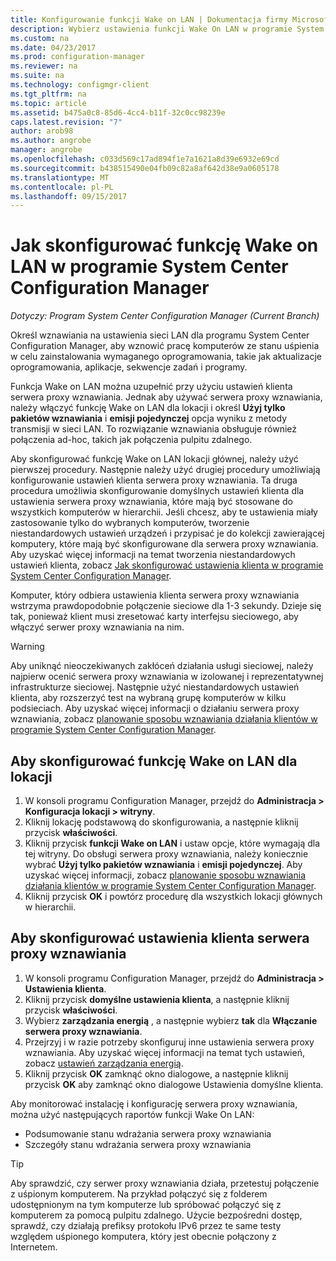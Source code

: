 ```yaml
---
title: Konfigurowanie funkcji Wake on LAN | Dokumentacja firmy Microsoft
description: Wybierz ustawienia funkcji Wake On LAN w programie System Center Configuration Manager.
ms.custom: na
ms.date: 04/23/2017
ms.prod: configuration-manager
ms.reviewer: na
ms.suite: na
ms.technology: configmgr-client
ms.tgt_pltfrm: na
ms.topic: article
ms.assetid: b475a0c8-85d6-4cc4-b11f-32c0cc98239e
caps.latest.revision: "7"
author: arob98
ms.author: angrobe
manager: angrobe
ms.openlocfilehash: c033d569c17ad894f1e7a1621a8d39e6932e69cd
ms.sourcegitcommit: b438515490e04fb09c82a8af642d38e9a0605178
ms.translationtype: MT
ms.contentlocale: pl-PL
ms.lasthandoff: 09/15/2017
---
```

# <a name="how-to-configure-wake-on-lan-in-system-center-configuration-manager"></a>Jak skonfigurować funkcję Wake on LAN w programie System Center Configuration Manager

*Dotyczy: Program System Center Configuration Manager (Current Branch)*

Określ wznawiania na ustawienia sieci LAN dla programu System Center Configuration Manager, aby wznowić pracę komputerów ze stanu uśpienia w celu zainstalowania wymaganego oprogramowania, takie jak aktualizacje oprogramowania, aplikacje, sekwencje zadań i programy.

Funkcja Wake on LAN można uzupełnić przy użyciu ustawień klienta serwera proxy wznawiania. Jednak aby używać serwera proxy wznawiania, należy włączyć funkcję Wake on LAN dla lokacji i określ **Użyj tylko pakietów wznawiania** i **emisji pojedynczej** opcja wyniku z metody transmisji w sieci LAN. To rozwiązanie wznawiania obsługuje również połączenia ad-hoc, takich jak połączenia pulpitu zdalnego.

Aby skonfigurować funkcję Wake on LAN lokacji głównej, należy użyć pierwszej procedury. Następnie należy użyć drugiej procedury umożliwiają konfigurowanie ustawień klienta serwera proxy wznawiania. Ta druga procedura umożliwia skonfigurowanie domyślnych ustawień klienta dla ustawienia serwera proxy wznawiania, które mają być stosowane do wszystkich komputerów w hierarchii. Jeśli chcesz, aby te ustawienia miały zastosowanie tylko do wybranych komputerów, tworzenie niestandardowych ustawień urządzeń i przypisać je do kolekcji zawierającej komputery, które mają być skonfigurowane dla serwera proxy wznawiania. Aby uzyskać więcej informacji na temat tworzenia niestandardowych ustawień klienta, zobacz [Jak skonfigurować ustawienia klienta w programie System Center Configuration Manager](../../../core/clients/deploy/configure-client-settings.md).

Komputer, który odbiera ustawienia klienta serwera proxy wznawiania wstrzyma prawdopodobnie połączenie sieciowe dla 1-3 sekundy. Dzieje się tak, ponieważ klient musi zresetować karty interfejsu sieciowego, aby włączyć serwer proxy wznawiania na nim.

> [!WARNING]
> Aby uniknąć nieoczekiwanych zakłóceń działania usługi sieciowej, należy najpierw ocenić serwera proxy wznawiania w izolowanej i reprezentatywnej infrastrukturze sieciowej. Następnie użyć niestandardowych ustawień klienta, aby rozszerzyć test na wybraną grupę komputerów w kilku podsieciach. Aby uzyskać więcej informacji o działaniu serwera proxy wznawiania, zobacz [planowanie sposobu wznawiania działania klientów w programie System Center Configuration Manager](../../../core/clients/deploy/plan/plan-wake-up-clients.md).

## <a name="to-configure-wake-on-lan-for-a-site"></a>Aby skonfigurować funkcję Wake on LAN dla lokacji

1. W konsoli programu Configuration Manager, przejdź do **Administracja > Konfiguracja lokacji > witryny**.
2. Kliknij lokację podstawową do skonfigurowania, a następnie kliknij przycisk **właściwości**.
3. Kliknij przycisk **funkcji Wake on LAN** i ustaw opcje, które wymagają dla tej witryny. Do obsługi serwera proxy wznawiania, należy koniecznie wybrać **Użyj tylko pakietów wznawiania** i **emisji pojedynczej**. Aby uzyskać więcej informacji, zobacz [planowanie sposobu wznawiania działania klientów w programie System Center Configuration Manager](../../../core/clients/deploy/plan/plan-wake-up-clients.md).
4. Kliknij przycisk **OK** i powtórz procedurę dla wszystkich lokacji głównych w hierarchii.

## <a name="to-configure-wake-up-proxy-client-settings"></a>Aby skonfigurować ustawienia klienta serwera proxy wznawiania

1. W konsoli programu Configuration Manager, przejdź do **Administracja > Ustawienia klienta**.
2. Kliknij przycisk **domyślne ustawienia klienta**, a następnie kliknij przycisk **właściwości**.
3. Wybierz **zarządzania energią** , a następnie wybierz **tak** dla **Włączanie serwera proxy wznawiania**.
4. Przejrzyj i w razie potrzeby skonfiguruj inne ustawienia serwera proxy wznawiania. Aby uzyskać więcej informacji na temat tych ustawień, zobacz [ustawień zarządzania energią](../../../core/clients/deploy/about-client-settings.md#power-management).
5. Kliknij przycisk **OK** zamknąć okno dialogowe, a następnie kliknij przycisk **OK** aby zamknąć okno dialogowe Ustawienia domyślne klienta.

Aby monitorować instalację i konfigurację serwera proxy wznawiania, można użyć następujących raportów funkcji Wake On LAN:

- Podsumowanie stanu wdrażania serwera proxy wznawiania
- Szczegóły stanu wdrażania serwera proxy wznawiania

> [!TIP]
> Aby sprawdzić, czy serwer proxy wznawiania działa, przetestuj połączenie z uśpionym komputerem. Na przykład połączyć się z folderem udostępnionym na tym komputerze lub spróbować połączyć się z komputerem za pomocą pulpitu zdalnego. Użycie bezpośredni dostęp, sprawdź, czy działają prefiksy protokołu IPv6 przez te same testy względem uśpionego komputera, który jest obecnie połączony z Internetem.

